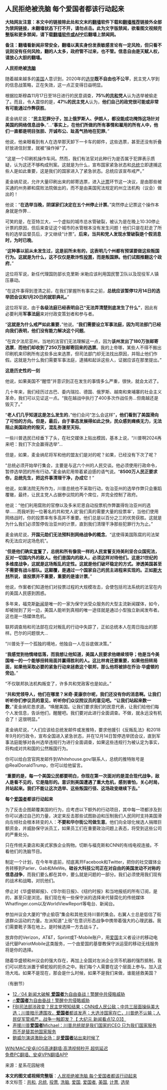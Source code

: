  <h2>人民拒绝被洗脑 每个爱国者都该行动起来</h2> <p class="notice"><b>大陆网友注意：本文中的链接除此处和文末的<a href="https://github.com/bannedbook/fanqiang" >翻墙</a>软件下载和<a href="https://github.com/killgcd/justmysocks/blob/master/README.md">翻墙推荐</a>链接外全部为禁网链接，未翻墙状态下打不开，请勿点击。此为文字版禁闻，欲看图文视频完整版和更多禁闻，请下载<a href="https://github.com/bannedbook/fanqiang">翻墙软件或APP</a>后翻墙上禁闻网。</p><p>备注：翻墙看新闻非常安全，翻墙以真实身份发表敏感言论有一定风险，但只看不说则没有任何风险，翻的人太多，政府管不过来，也不管。信息自由是天赋人权，请放心大胆的翻墙。</b></p>  <div class="entry"> <p><strong>人民拒绝被<a href="https://www.bannedbook.org/bnews/tag/%e6%b4%97%e8%84%91/" class="st_tag internal_tag" rel="tag" title="标签 洗脑 下的日志">洗脑</a></strong></p> <p>随着越来越多的<a href="https://www.bannedbook.org/bnews/tag/%e7%be%8e%e5%9b%bd/" class="st_tag internal_tag" rel="tag" title="标签 美国 下的日志">美国</a>人意识到，2020年的<a href="https://www.bannedbook.org/bnews/tag/%e9%80%89%e4%b8%be/" class="st_tag internal_tag" rel="tag" title="标签 选举 下的日志">选举</a><strong>既不自由也不公平</strong>，民主党人学到的信息战策略，正在失效，这一点正变得日益明显。</p> <p>根据拉斯穆森11月17日至18日进行的民意调查，<strong>75%的<a href="https://www.bannedbook.org/bnews/tag/%E5%85%B1%E5%92%8C/" class="st_tag internal_tag" rel="tag" title="标签 共和 下的日志">共和</a>党人</strong>认为选举被偷走了。而且，令人震惊的是，<strong>47%的民主党人</strong>认为，<strong>他们自己的政党很可能或</strong><strong>非常有可能通过作弊获胜</strong>。</p> <p>麦金纳尼说：“<strong>民主犯罪分子，加上俄罗斯人、伊朗人，都没能成功掩饰这场针对美国的网络信息战争</strong>。”…“<strong>事实上，在他们所做的所有事情和雇用的所有人中，他们一直都是明目张胆、开诚布公、趾高气扬地在犯罪</strong>。”</p> <p>他说，他亲眼看到有人在选举那天卸下一卡车的邮件，这些选票，甚至还没有折叠好放进信封里，就被“操作掉”了。</p> <p>“这是一个印刷机操作车间。然而，我们有法官对此种行为是否属于犯罪表示质疑，认为这还不够构成刑案。这就是为什么，宣布国家紧急状态和<a href="https://www.bannedbook.org/bnews/tag/%e6%80%bb%e7%bb%9f/" class="st_tag internal_tag" rel="tag" title="标签 总统 下的日志">总统</a>立即逮捕这些人是如此重要，这是我们的国家进入了紧急状态。总统应该宣布戒严。”</p> <p>麦金纳尼说，允许大量印刷出来的邮寄选票，进入<a href="https://www.bannedbook.org/bnews/tag/%E8%AE%A1%E7%A5%A8/" class="st_tag internal_tag" rel="tag" title="标签 计票 下的日志">计票</a>环节这一决议，是由那些被买通的州务卿和腐败法院做出的，而不是由美国宪法规定的州立法机构（议会）做出的！</p> <p>他说：“<strong>在选举当晚，阴谋家们决定在五个州停止计票</strong>。”突然停止记票这个操作本身就是作弊…</p> <p>可笑的是，在亚特兰大，一个虚拟的城市总水管破裂，被认为是在晚上10:30停止计票的原因，但后来查证这个城市的水管根本没有发生问题！他们只是在赶走了所有的选举监督员后，才又继续“计票”。<strong>后来，当共和党人发现水管破裂是个假消息时，为时已晚</strong>。</p> <p>“<strong>这种事以前从未发生过，这是前所未有的，这表明几个州都有预谋要做这些叛国行为。这就是为什么，这不仅仅是欺诈性<a href="https://www.bannedbook.org/bnews/tag/%E6%8A%95%E7%A5%A8/" class="st_tag internal_tag" rel="tag" title="标签 投票 下的日志">投票</a>，而是</strong><strong>叛国罪</strong><strong>。他们试图推翻这个政府</strong>。”</p> <p>这位将军说，新任代理国防部长克里斯·米勒应该利用国民警卫队以及现役军人镇压暴动。</p>  <p>“在这件事得到澄清之前，在我们掌握所有事实之前，<strong>总统应该暂停12月14日的选举团会议和1月20日的就职典礼。</strong>”</p> <p>这位将军说，由于<strong>各级</strong><strong>法庭</strong><strong>已经表明自己“</strong><strong>无法弄清楚到底发生了什么</strong><strong>”</strong>，因此有必要利用<strong>军事法庭</strong>来对付政变策划者和参与者。</p> <p>“<strong>这就是为什么戒严如此重要</strong>，”他说。“<strong>我们需要设立军事法庭，因为司法部门已经向我们表明，他们没有能力解决这个问题</strong>。</p> <p>“在宾夕法尼亚州，当地的法官们无法理解这一点，因为<strong>该州</strong><strong>发出</strong><strong>了</strong><strong>180万张</strong><strong>邮寄选票</strong>，<strong>而他们却</strong><strong>收到</strong><strong>了</strong><strong>250万张</strong><strong>邮寄回来的选票</strong>。我的上帝哪，某些人不得不搬出印刷机来印刷所有这些多出来选票，但司法部门却无法找出原因，并阻止他们作假。这就是为什么我们需要军事法庭，逮捕和起诉这些人，证据应该在那里提出。”</p> <p><strong>这是历史性的一刻</strong></p> <p>他说，如果美国不“醒悟”并意识到正在发生的事情多么严重，很快，就会太迟了。</p> <p>几十年来，我们经历过古巴、委内瑞拉、德国、俄罗斯、越南和柬埔寨的社会主义革命，我们可以见证这一点。“我在越战中执行了400多次作战任务…但南越还是毁灭了。”</p> <p>“<strong>老人们几乎知道这是怎么发生的</strong>，”他们会问“怎么会这样”<strong>，他们看到了美国滑向了可怕的方向。但是，最后，由于事态发展得如此之快，民众感到瘫痪无力，无法阻止美国政府的毁灭，混乱弥漫至天际</strong>。</p> <p>一些川普选民已经垂下了头，在社交媒体上贴出模因，基本上说，“川普啊2024再来吧：我们下次会赢得选举”…</p> <p>但是，如果，麦金纳尼将军和他的盟友们是对的呢？如果，已经没有下次了呢？</p> <p>“总统必须开始举行集会，主要是与这六个州的人民交谈。他必须使用行政命令，暂停选举团的所有行动，”麦金纳尼用带着紧迫感的语气说。“<strong>8500万人民正要求你，总统先生，把这件事清理干净，办成它！</strong>”</p>  <p>他说，如果法院无所作为，川普总统也不采取行动，佐治亚州的选举作弊只会重蹈覆辙，最终，让民主党人占据参议院的两个席位，并完全控制了政府。</p> <p>他说：“他们利用腐败的官僚以及多米尼恩自动投票机作弊赢得佐治亚州的选举……而我听到一位著名的共和党人说‘我们真的需要大量的投票率’，当他们使用网络战时，你的投票率有多高并不重要。他们总是以百分之三的优势获胜。这就是为什么我们必须暂停佐治亚州的计票，直到我们清理干净那些犯罪行为为止。”</p> <p>麦金纳尼说，<strong>开国元勋们无法预料到网络战争的概念</strong>。“这使得美国陈腐的司法架构无法应对这场危机”。</p> <p>“<strong>但是他们确实<span class='wp_keywordlink'><a href="https://www.bannedbook.org/forum5/topic17.html" title="宣誓与预言" target="_blank">宣誓</a></span>了，总统和所有像我一样的人民宣誓支持美利坚合众国宪法，反对一切国内外的敌人。他们是国内的敌人，必须这样对待他们。这是21世纪的多维度战争，这就是这场叛乱的定性。这就是他们破坏稳定的方式。渗透美国甚至不需要有战斗部队。这颠覆，是通过一个国家自己的民主进程来实现的。</strong><strong>正如<span class='wp_keywordlink'><a href="https://www.bannedbook.org/forum2/topic1256.html" title="斯大林（上、中、下册）" target="_blank">斯大林</a></span>所说，谁投票并不重要，重要的是谁计票</strong>。”</p> <p>他说，作案者们知道他们对投票过程的大规模攻击，会使包括司法系统的法官在内的美国人民感到困惑。</p> <p>多年来，福克斯<span class='wp_keywordlink_affiliate'><a href="https://www.bannedbook.org/" title="新闻">新闻</a></span>是唯一的一家为保守派受众服务的大型主流新闻媒体，如今，却被抛到了另一边，美国人能听到真相的唯一途径就是通过小型独立新闻发布者。这也是一场媒体危机。</p> <p>联邦调查局和司法部在应对叛乱的行动中失踪了，正如总统本人在周日指出的那样。巴尔的问题很大…</p> <p>“川普处于一个孤独的境地，他独自一人在谷底做决策。”</p> <p>“<strong>我感觉到他情绪低落，而我想让他知道，美国人民要求他继续领导；他是当今美国唯一的一个能够扭转局面并赢得胜利的人。这比林肯还要重要，如果他扭转局面，如果他采取必要的紧急行动来拯救这个联邦，那么他将被排在乔治·华盛顿的旁边</strong>。”</p> <p>“不仅联邦执法机构叛变了，许多共和党政客也是如此。”</p> <p>“<strong>共和党领导人，他们在哪里？米奇·麦康奈尔呢，我们还没有你的消息啊。让我们听听你们参议员的意见，听听你们众议院议员的意见吧。“让我们站起来数一数</strong>，”麦金纳尼恳求道。“唤醒美国。让我们要求我们的民意代表，让我们给他们每个人发信息，告诉他们，醒醒吧。我们要对此进行全面调查。不做，就永远没有机会了！这很明显。”</p>  <p>麦金纳尼说，“人们应该给总统发邮件或发推特，要求他援引《反叛乱法》和2018年9月的行政令，宣布全国进入紧急状态，并在12月14日暂停选举团会议，直到军事法庭能够对各州选举违规行为进行全面调查，如果这些违规行为被认定为事实，将构成对共和国的公然叛国行为。</p> <p>你可以给白宫官网发邮件到Whitehouse.gov/联系人，总统的推特账号是@RealDonaldTrump，你可以给他留言。</p> <p>“<strong>重要的是，每一个美国公民都要明白，你现在第一次面对的是混合现代战争，敌人是看不见的，它是隐形的。意识到美国遭遇了重大危机，感到害怕，关心时局，并站起来。我们不能让这次选举、这些叛国行径、这场政变继续下去。</strong>”</p> <p><strong>每个<a href="https://www.bannedbook.org/bnews/tag/%e7%88%b1%e5%9b%bd%e8%80%85/" class="st_tag internal_tag" rel="tag" title="标签 爱国者 下的日志">爱国者</a>都该行动起来</strong></p> <p>为了反击企图颠覆美国的行为，应考虑以下额外的行动项目，其中每一项都涉及到你可以通过自己的力量，决定来反击那些试图胁迫和压制我们人民同时支持美国滑向左倾社会根本转变的人：<strong>不要和华尔街公司做生意</strong>。他们向全球化候选人捐赠巨额资金，并威胁保守派员工，如果员工们在重要政治问题上表态，将受到这些公司的严重处分。</p> <p>只在传统夫妻店和美式家族企业购物。切断与福克斯和CNN的有线电视连接。不看他们的洗脑节目。</p> <p>制定一个计划，在今年年底前，彻底离开Facebook和Twitter，把你的社交媒体业务转移到Parler、Gab和MeWe。<strong>硅谷大科技公司正在对自由的美国发动不对称的信息战争</strong>，而我们要么都在其中，要么就是问题的一部分。我们必须使用我们现有的战术和战略，对抗他们。</p> <p>停止对《华盛顿邮报》、《华尔街日报》、《纽约时报》和当地报纸的所有订阅，是的，甚至只是浏览。我们现在有一些保守派的选择来代替腐化的传统媒体Whatfinger.com以及WorldViewReport等电台、新闻台。</p> <p>参加州议会大厦的“停止偷窃”集会和其他支持川普的集会。右翼人士总是低估了街道群众运动的力量。左派知道“上街”在意识形态战争中携带着强大的心理武器。我们需要靴子落在地上。是时候选择一方去战斗了。</p> <p>放弃你的Verizon，AT&amp;T，Sprint或T-Mobile账户，用<a href="https://www.bannedbook.org/bnews/tag/%E7%88%B1%E5%9B%BD/" class="st_tag internal_tag" rel="tag" title="标签 爱国 下的日志">爱国</a>主义者设计的移动电话代替PatriotMobile这类服务，一个由爱国的基督教保守派运营的移动无线服务将是你的选择。</p> <p>随着华盛顿和州议会的强大存在，再加上全国对左派企业货币机器的强烈抵制，我们可以把左派置于蟒蛇般的扼杀之中。我们每个人需要在这个层面上参与。加入这场大戏。如果不是现在，那会是什么时候，如果不是我们来做，谁能拯救美国？</p>  <p>（有删节）</p> <ul class='op-related-articles' title='相关阅读'> <li><a href='https://www.bannedbook.org/bnews/taiwannews/20201205/1442192.html' target='_blank'>12／04 新闻大破解 <b>爱国者</b>为自由奋战！警醒中共侵略威胁</a></li> <li><a href='https://www.bannedbook.org/bnews/bannedvideo/20201204/1442097.html' target='_blank'>🔥<b>爱国者</b>为自由奋战！警醒中共侵略威胁</a></li> <li><a href='https://www.bannedbook.org/bnews/bannedvideo/20201204/1441852.html' target='_blank'>FBI司法部涉政变？民主党预知结果；CNN成人民公敌；中共三层面操纵美大选；川普暗示遭围攻，<b>爱国者</b>都该发声；大选涉国家存亡，川普绝不认输；人民促军管戒严，战争一触即发？【 大纪元 新闻看点12.03】</a></li> <li><a href='https://www.bannedbook.org/bnews/bannedvideo/20201204/1441631.html' target='_blank'>声援川普<b>爱国者</b>Michael：川普总统就是我们国家的CEO 只为我们国家服务 而不是替其他国家服务</a></li> <li><a href='https://www.bannedbook.org/bnews/cbnews/20201204/1441614.html' target='_blank'>鲍威尔演讲激励全场：是<b>爱国者</b>站出来时候了</a></li> </ul> <p class="texttj"> <a href="https://github.com/bannedbook/fanqiang/wiki/V2ray%E6%9C%BA%E5%9C%BA" target="_blank">WIN/MAC/安卓/iOS高速翻墙:高清视频秒开,超低延迟</a><br/> <a href="https://github.com/bannedbook/fanqiang/wiki/%E7%A6%81%E9%97%BB%E7%BD%91%E5%AE%89%E5%8D%93%E7%BF%BB%E5%A2%99%E6%96%B0%E9%97%BBAPP" target="_blank">免费PC翻墙、安卓VPN翻墙APP</a></p><p> 来源：星系花园秘境 </p><a name='sharetosocial'></a>       <div><b>本文的图文或视频完整版</b>：<a href='https://www.bannedbook.org/bnews/comments/20201205/1442507.html'>人民拒绝被洗脑 每个爱国者都该行动起来</a></div>  </div><!--END ENTRY--> <div class="postfooter"> <div>本文标签：<a href="https://www.bannedbook.org/bnews/tag/%E5%85%B1%E5%92%8C/" rel="tag">共和</a>, <a href="https://www.bannedbook.org/bnews/tag/%e6%80%bb%e7%bb%9f/" rel="tag">总统</a>, <a href="https://www.bannedbook.org/bnews/tag/%E6%8A%95%E7%A5%A8/" rel="tag">投票</a>, <a href="https://www.bannedbook.org/bnews/tag/%e6%b4%97%e8%84%91/" rel="tag">洗脑</a>, <a href="https://www.bannedbook.org/bnews/tag/%E7%88%B1%E5%9B%BD/" rel="tag">爱国</a>, <a href="https://www.bannedbook.org/bnews/tag/%e7%88%b1%e5%9b%bd%e8%80%85/" rel="tag">爱国者</a>, <a href="https://www.bannedbook.org/bnews/tag/%e7%be%8e%e5%9b%bd/" rel="tag">美国</a>, <a href="https://www.bannedbook.org/bnews/tag/%E8%AE%A1%E7%A5%A8/" rel="tag">计票</a>, <a href="https://www.bannedbook.org/bnews/tag/%e9%80%89%e4%b8%be/" rel="tag">选举</a></div>  </div><!--END POSTFOOTER--> 